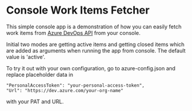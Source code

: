 # Console Work Items Fetcher

This simple console app is a demonstration of how you can easily fetch work items from [Azure DevOps API](https://docs.microsoft.com/en-us/azure/devops/integrate/quickstarts/work-item-quickstart?view=azure-devops) from your console. 

Initial two modes are getting active items and getting closed items which are added as arguments when running the app from console. The default value is 'active'.

To try it out with your own configuration, go to azure-config.json and replace placeholder data in 

    "PersonalAccessToken": "your-personal-access-token",  
    "Url": "https://dev.azure.com/your-org-name" 

 with your PAT and URL.
